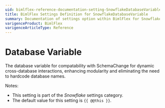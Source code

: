 ```yaml
---
uid: bimlflex-reference-documentation-setting-SnowflakeDatabaseVariable
title: BimlFlex Settings Definition for SnowflakeDatabaseVariable
summary: Documentation of settings option within BimlFlex for SnowflakeDatabaseVariable
varigenceProduct: BimlFlex
varigenceArticleType: Reference
---
```


# Database Variable

The database variable for compatability with SchemaChange for dynamic cross-database interactions, enhancing modularity and eliminating the need to hardcode database names.

Notes:

* This setting is part of the *Snowflake* settings category.
* The default value for this setting is `{{ @@this }}`.